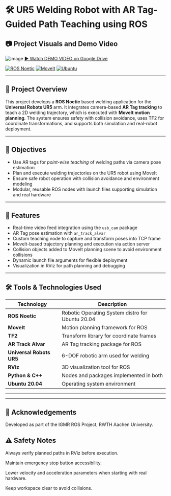 # 🛠️ UR5 Welding Robot with AR Tag-Guided Path Teaching using ROS

## 📷 Project Visuals and Demo Video
![image](https://github.com/user-attachments/assets/f2008ef0-8b00-4369-8f41-4364e904d218)
[▶️ Watch DEMO VIDEO on Google Drive](https://drive.google.com/file/d/17izh-64l6Ymf9zjNBsFVXGm6YPSrMRkZ/view?usp=drive_link)




[![ROS Noetic](https://img.shields.io/badge/ROS-Noetic-blue)](http://wiki.ros.org/noetic) 
[![MoveIt](https://img.shields.io/badge/MoveIt-Ros_Planning-orange)](https://moveit.ros.org/)
[![Ubuntu](https://img.shields.io/badge/Ubuntu-20.04-green)](https://ubuntu.com/)

---

## 🚀 Project Overview

This project develops a **ROS Noetic** based welding application for the **Universal Robots UR5** arm. It integrates camera-based **AR Tag tracking** to teach a 2D welding trajectory, which is executed with **MoveIt motion planning**. The system ensures safety with collision avoidance, uses TF2 for coordinate transformations, and supports both simulation and real-robot deployment.

---

## 🎯 Objectives

- Use AR tags for *point-wise teaching* of welding paths via camera pose estimation
- Plan and execute welding trajectories on the UR5 robot using MoveIt
- Ensure safe robot operation with collision avoidance and environment modeling
- Modular, reusable ROS nodes with launch files supporting simulation and real hardware

---

## 🧩 Features

- Real-time video feed integration using the `usb_cam` package
- AR Tag pose estimation with `ar_track_alvar`
- Custom teaching node to capture and transform poses into TCP frame
- MoveIt-based trajectory planning and execution via action server
- Collision objects added to MoveIt planning scene to avoid environment collisions
- Dynamic launch file arguments for flexible deployment
- Visualization in RViz for path planning and debugging

---

## 🛠️ Tools & Technologies Used

| Technology      | Description                                  |
|-----------------|----------------------------------------------|
| **ROS Noetic**  | Robotic Operating System distro for Ubuntu 20.04 |
| **MoveIt**      | Motion planning framework for ROS            |
| **TF2**         | Transform library for coordinate frames      |
| **AR Track Alvar** | AR Tag tracking package for ROS             |
| **Universal Robots UR5** | 6-DOF robotic arm used for welding      |
| **RViz**        | 3D visualization tool for ROS                 |
| **Python & C++**| Nodes and packages implemented in both        |
| **Ubuntu 20.04**| Operating system environment                   |

---




---

## 🤝 Acknowledgements
Developed as part of the IGMR ROS Project, RWTH Aachen University.

## ⚠️ Safety Notes
Always verify planned paths in RViz before execution.

Maintain emergency stop button accessibility.

Lower velocity and acceleration parameters when starting with real hardware.

Keep workspace clear to avoid collisions.


